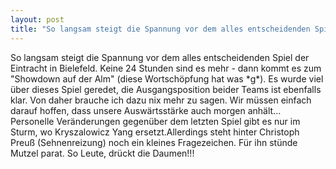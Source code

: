 ```yaml
---
layout: post
title: "So langsam steigt die Spannung vor dem alles entscheidenden Spiel der Eintracht in Bielefeld."
---
```


So langsam steigt die Spannung vor dem alles entscheidenden Spiel der Eintracht in Bielefeld. Keine 24 Stunden sind es mehr - dann kommt es zum "Showdown auf der Alm" (diese Wortschöpfung hat was \*g\*). Es wurde viel über dieses Spiel geredet, die Ausgangsposition beider Teams ist ebenfalls klar. Von daher brauche ich dazu nix mehr zu sagen. Wir müssen einfach darauf hoffen, dass unsere Auswärtsstärke auch morgen anhält... Personelle Veränderungen gegenüber dem letzten Spiel gibt es nur im Sturm, wo Kryszalowicz Yang ersetzt.Allerdings steht hinter Christoph Preuß (Sehnenreizung) noch ein kleines Fragezeichen. Für ihn stünde Mutzel parat. So Leute, drückt die Daumen!!!
